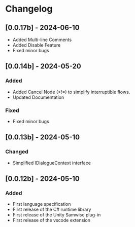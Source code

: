 # Changelog

## [0.0.17b] - 2024-06-10
- Added Multi-line Comments
- Added Disable Feature
- Fixed minor bugs

## [0.0.14b] - 2024-05-20

### Added
- Added Cancel Node (<!=) to simplify interruptible flows.
- Updated Documentation

### Fixed
- Fixed minor bugs

## [0.0.13b] - 2024-05-10

### Changed
- Simplified IDialogueContext interface

## [0.0.12b] - 2024-05-10

### Added

- First language specification
- First release of the C# runtime library
- First release of the Unity Samwise plug-in
- First release of the vscode extension

<!--
# Changelog Format

```
## [_._._] - YYYY-MM-DD

### Added

### Fixed

### Changed

### Removed
```
-->